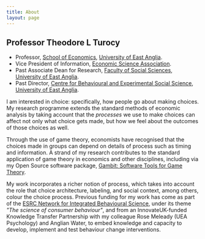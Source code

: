 ```yaml
---
title: About
layout: page
---
```

<!--- ![Profile Image]({{ site.url }}/{{ site.picture }}) --->

## Professor Theodore L Turocy

* Professor, [School of Economics](https://www.uea.ac.uk/economics),
[University of East Anglia](https://www.uea.ac.uk).
* Vice President of Information,
[Economic Science Association](http://www.economicscience.org).
* Past Associate Dean for Research,
[Faculty of Social Sciences](https://www.uea.ac.uk/ssf),
[University of East Anglia](https://www.uea.ac.uk).
* Past Director,
[Centre for Behavioural and Experimental Social Science](http://www.uea.ac.uk/cbess),
[University of East Anglia](https://www.uea.ac.uk).

I am interested in choice: specifically, how people go about making
choices.
My research programme extends the standard methods of economic
analysis by taking account that the _processes_ we use to make choices
can affect not only what choice gets made, but how we feel about the
outcomes of those choices as well.

Through the use of game theory, economists have recognised that
the choices made in groups can depend on details of process such as
timing and information.
A strand of my research contributes to the standard application of
game theory in economics and other disciplines, including via
my Open Source software package,
[Gambit: Software Tools for Game Theory](http://www.gambit-project.org).

My work incorporates a richer notion of process, which takes into
account the role that choice architecture, labeling, and social
context, among others, colour the choice process.
Previous funding for my work has come as part of the
[ESRC Network for Integrated Behavioural Science](http://www.behavioural-science.ac.uk),
under its theme _&quot;The science of consumer behaviour&quot;_,
and from an InnovateUK-funded Knowledge Transfer Partnership
with my colleague Rose Meleady (UEA Psychology) and Anglian Water,
to embed knowledge and capacity to develop,
implement and test behaviour change interventions.
